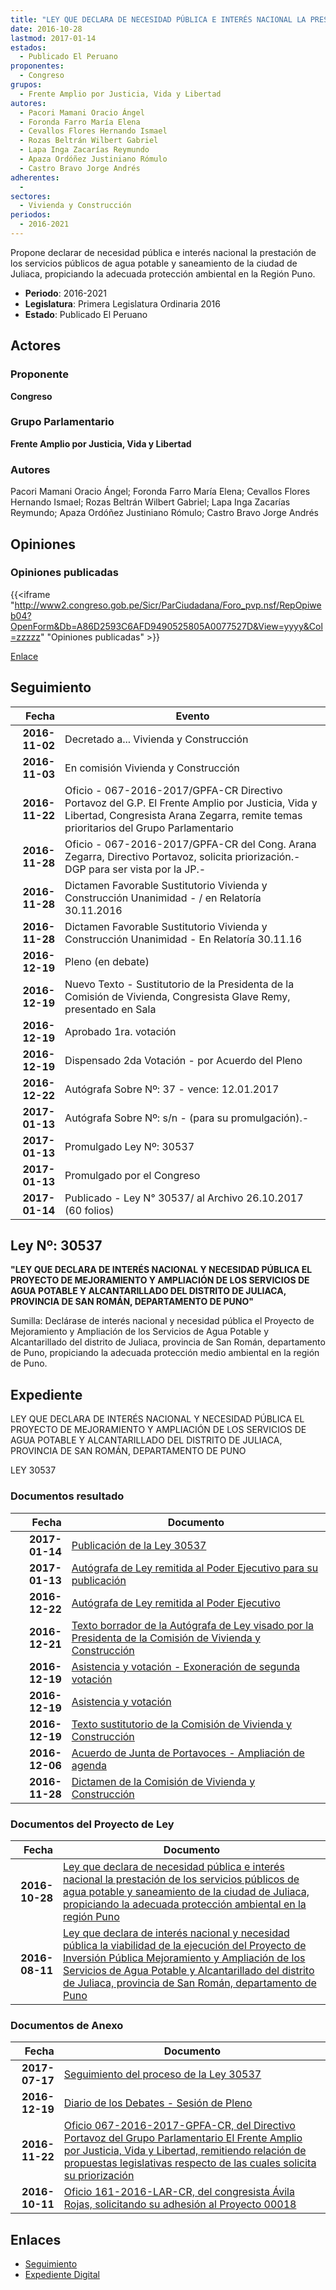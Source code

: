 ```yaml
---
title: "LEY QUE DECLARA DE NECESIDAD PÚBLICA E INTERÉS NACIONAL LA PRESTACIÓN DE LOS SERVICIOS PÚBLICOS DE AGUA POTABLE Y SANEAMIENTO DE LA CIUDAD DE JULIACA, PROPICIANDO LA ADECUADA PROTECCIÓN AMBIENTAL EN LA REGIÓN PUNO"
date: 2016-10-28
lastmod: 2017-01-14
estados: 
  - Publicado El Peruano
proponentes: 
  - Congreso
grupos: 
  - Frente Amplio por Justicia, Vida y Libertad
autores: 
  - Pacori Mamani Oracio Ángel
  - Foronda Farro María Elena
  - Cevallos Flores Hernando Ismael
  - Rozas Beltrán Wilbert Gabriel
  - Lapa Inga Zacarías Reymundo
  - Apaza Ordóñez Justiniano Rómulo
  - Castro Bravo Jorge Andrés
adherentes: 
  - 
sectores: 
  - Vivienda y Construcción
periodos: 
  - 2016-2021
---
```


Propone declarar de necesidad pública e interés nacional la prestación de los servicios públicos de agua potable y saneamiento de la ciudad de Juliaca, propiciando la adecuada protección ambiental en la Región Puno.

- **Periodo**: 2016-2021
- **Legislatura**: Primera Legislatura Ordinaria 2016
- **Estado**: Publicado El Peruano

## Actores

### Proponente

**Congreso**

### Grupo Parlamentario

**Frente Amplio por Justicia, Vida y Libertad**

### Autores

Pacori Mamani Oracio Ángel; Foronda Farro María Elena; Cevallos Flores Hernando Ismael; Rozas Beltrán Wilbert Gabriel; Lapa Inga Zacarías Reymundo; Apaza Ordóñez Justiniano Rómulo; Castro Bravo Jorge Andrés


## Opiniones

### Opiniones publicadas

{{<iframe "http://www2.congreso.gob.pe/Sicr/ParCiudadana/Foro_pvp.nsf/RepOpiweb04?OpenForm&Db=A86D2593C6AFD9490525805A0077527D&View=yyyy&Col=zzzzz" "Opiniones publicadas" >}}

[Enlace](http://www2.congreso.gob.pe/Sicr/ParCiudadana/Foro_pvp.nsf/RepOpiweb04?OpenForm&Db=A86D2593C6AFD9490525805A0077527D&View=yyyy&Col=zzzzz)

## Seguimiento

| Fecha | Evento |
|------:|--------|
| **2016-11-02** | Decretado a... Vivienda y Construcción|
| **2016-11-03** | En comisión Vivienda y Construcción|
| **2016-11-22** | Oficio - 067-2016-2017/GPFA-CR Directivo Portavoz del G.P. El Frente Amplio por Justicia, Vida y Libertad, Congresista Arana Zegarra, remite temas prioritarios del Grupo Parlamentario|
| **2016-11-28** | Oficio - 067-2016-2017/GPFA-CR del Cong. Arana Zegarra, Directivo Portavoz, solicita priorización.-DGP para ser vista por la JP.-|
| **2016-11-28** | Dictamen Favorable Sustitutorio Vivienda y Construcción Unanimidad - / en Relatoría 30.11.2016|
| **2016-11-28** | Dictamen Favorable Sustitutorio Vivienda y Construcción Unanimidad - En Relatoría 30.11.16|
| **2016-12-19** | Pleno (en debate)|
| **2016-12-19** | Nuevo Texto - Sustitutorio de la Presidenta de la Comisión de Vivienda, Congresista Glave Remy, presentado en Sala|
| **2016-12-19** | Aprobado 1ra. votación|
| **2016-12-19** | Dispensado 2da Votación - por Acuerdo del Pleno|
| **2016-12-22** | Autógrafa Sobre Nº: 37 - vence: 12.01.2017|
| **2017-01-13** | Autógrafa Sobre Nº: s/n - (para su promulgación).-|
| **2017-01-13** | Promulgado Ley Nº: 30537|
| **2017-01-13** | Promulgado por el Congreso|
| **2017-01-14** | Publicado - Ley N° 30537/ al Archivo 26.10.2017 (60 folios)|

## Ley Nº: 30537

**"LEY QUE DECLARA DE INTERÉS NACIONAL Y NECESIDAD PÚBLICA EL PROYECTO DE MEJORAMIENTO Y AMPLIACIÓN DE LOS SERVICIOS DE AGUA POTABLE Y ALCANTARILLADO DEL DISTRITO DE JULIACA, PROVINCIA DE SAN ROMÁN, DEPARTAMENTO DE PUNO"**

Sumilla: Declárase de interés nacional y necesidad pública el Proyecto de Mejoramiento y Ampliación de los Servicios de Agua Potable y Alcantarillado del distrito de Juliaca, provincia de San Román, departamento de Puno, propiciando la adecuada protección medio ambiental en la región de Puno.


## Expediente

LEY QUE DECLARA DE INTERÉS NACIONAL Y NECESIDAD PÚBLICA EL PROYECTO DE MEJORAMIENTO Y AMPLIACIÓN DE LOS SERVICIOS DE AGUA POTABLE Y ALCANTARILLADO DEL DISTRITO DE JULIACA, PROVINCIA DE SAN ROMÁN, DEPARTAMENTO DE PUNO

LEY 30537


### Documentos resultado

| Fecha | Documento |
|------:|--------|
| **2017-01-14** | [Publicación de la Ley 30537](http://www.leyes.congreso.gob.pe/Documentos/2016_2021/ADLP/Normas_Legales/30537-LEY.pdf) |
| **2017-01-13** | [Autógrafa de Ley remitida al Poder Ejecutivo para su publicación](http://www.leyes.congreso.gob.pe/Documentos/2016_2021/Autografas/Ley_y_de_Resolucion_Legislativa/AU0001820170113.pdf) |
| **2016-12-22** | [Autógrafa de Ley remitida al Poder Ejecutivo](http://www.leyes.congreso.gob.pe/Documentos/2016_2021/Autografas/Ley_y_de_Resolucion_Legislativa/AU0001820161222.pdf) |
| **2016-12-21** | [Texto borrador de la Autógrafa de Ley visado por la Presidenta de la Comisión de Vivienda y Construcción](http://www.leyes.congreso.gob.pe/Documentos/2016_2021/Texto_Borrador_de_Autografa/BAU0001820161221.pdf) |
| **2016-12-19** | [Asistencia y votación - Exoneración de segunda votación](http://www.leyes.congreso.gob.pe/Documentos/2016_2021/Asistencia_y_Votacion/Proyectos_de_Ley/Exoneracion_de_Segunda_Votacion/AVES0001820161219.pdf) |
| **2016-12-19** | [Asistencia y votación](http://www.leyes.congreso.gob.pe/Documentos/2016_2021/Asistencia_y_Votacion/Proyectos_de_Ley/AV0001820161219.pdf) |
| **2016-12-19** | [Texto sustitutorio de la Comisión de Vivienda y Construcción](http://www.leyes.congreso.gob.pe/Documentos/2016_2021/Texto_Sustitutorio/Proyectos_de_Ley/TS0001820161219.pdf) |
| **2016-12-06** | [Acuerdo de Junta de Portavoces - Ampliación de agenda](http://www.leyes.congreso.gob.pe/Documentos/2016_2021/Acuerdos/Junta_Portavoces/AJP0001820161206.pdf) |
| **2016-11-28** | [Dictamen de la Comisión de Vivienda y Construcción](http://www.leyes.congreso.gob.pe/Documentos/2016_2021/Dictamenes/Proyectos_de_Ley/00018DC24MAY20161128..pdf) |

### Documentos del Proyecto de Ley

| Fecha | Documento |
|------:|--------|
| **2016-10-28** | [Ley que declara de necesidad pública e interés nacional la prestación de los servicios públicos de agua potable y saneamiento de la ciudad de Juliaca, propiciando la adecuada protección ambiental en la región Puno](http://www.leyes.congreso.gob.pe/Documentos/2016_2021/Proyectos_de_Ley_y_de_Resoluciones_Legislativas/PL0050220161028..pdf) |
| **2016-08-11** | [Ley que declara de interés nacional y necesidad pública la viabilidad de la ejecución del Proyecto de Inversión Pública Mejoramiento y Ampliación de los Servicios de Agua Potable y Alcantarillado del distrito de Juliaca, provincia de San Román, departamento de Puno](http://www.leyes.congreso.gob.pe/Documentos/2016_2021/Proyectos_de_Ley_y_de_Resoluciones_Legislativas/PL00018_20160811.pdf) |

### Documentos de Anexo

| Fecha | Documento |
|------:|--------|
| **2017-07-17** | [Seguimiento del proceso de la Ley 30537](http://www.leyes.congreso.gob.pe/Documentos/2016_2021/Seguimiento_de_Proyectos_de_Ley/00018PL20170717.pdf) |
| **2016-12-19** | [Diario de los Debates - Sesión de Pleno](http://www2.congreso.gob.pe/Sicr/DiarioDebates/Publicad.nsf/SesionesPleno/05256D6E0073DFE90525808F00072361/$FILE/PLO-2016-24.pdf) |
| **2016-11-22** | [Oficio 067-2016-2017-GPFA-CR, del Directivo Portavoz del Grupo Parlamentario El Frente Amplio por Justicia, Vida y Libertad, remitiendo relación de propuestas legislativas respecto de las cuales solicita su priorización](http://www.leyes.congreso.gob.pe/Documentos/2016_2021/Oficios/Grupos_Parlamentarios/OFICIO-067-2016-2017-GPFA-CR.pdf) |
| **2016-10-11** | [Oficio 161-2016-LAR-CR, del congresista Ávila Rojas, solicitando su adhesión al Proyecto 00018](http://www.leyes.congreso.gob.pe/Documentos/2016_2021/Adhesiones/Proyectos_de_Ley/OFICIO-161-2016-LAR-CR.pdf) |

## Enlaces 

- [Seguimiento](http://www2.congreso.gob.pe/Sicr/TraDocEstProc/CLProLey2016.nsf/f7fff46988ca05b1052578e100829cc7/d5df277888e713030525805a007bdf39?OpenDocument)
- [Expediente Digital](http://www2.congreso.gob.pehttp://www2.congreso.gob.pe/Sicr/TraDocEstProc/CLProLey2016.nsf/f7fff46988ca05b1052578e100829cc7/d5df277888e713030525805a007bdf39?OpenDocument&Click=05257FB7005EB655.eb71d0cf91d8294e05256cdf006b5706/$Body/0.1C6C)
